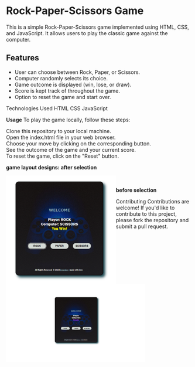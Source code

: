 # Rock-Paper-Scissors Game

This is a simple Rock-Paper-Scissors game implemented using HTML, CSS, and JavaScript. It allows users to play the classic game against the computer.

## Features

- User can choose between Rock, Paper, or Scissors.
- Computer randomly selects its choice.
- Game outcome is displayed (win, lose, or draw).
- Score is kept track of throughout the game.
- Option to reset the game and start over.

Technologies Used
HTML
CSS
JavaScript

<b>Usage</b>
To play the game locally, follow these steps:

Clone this repository to your local machine.<br>
Open the index.html file in your web browser.<br>
Choose your move by clicking on the corresponding button.<br>
See the outcome of the game and your current score.<br>
To reset the game, click on the "Reset" button.<br>

<b>game layout designs: after selection </b>

<img align="left" alt="coding" width="300" padding-top="50px" src="https://github.com/Diganta02/rock-paper-scissor-game/blob/main/after.png"><br>




<b>before selection </b><br>

<img align="left" alt="coding" width="380" padding-top="100px" src="https://github.com/Diganta02/rock-paper-scissor-game/blob/main/before.png">


Contributing
Contributions are welcome! If you'd like to contribute to this project, please fork the repository and submit a pull request.



